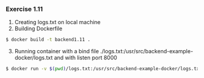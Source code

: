 ### Exercise 1.11

1. Creating logs.txt on local machine
2. Building Dockerfile
```bash
$ docker build -t backend1.11 .
```
3. Running container with a bind file ./logs.txt:/usr/src/backend-example-docker/logs.txt and with listen port 8000
```bash
$ docker run -v $(pwd)/logs.txt:/usr/src/backend-example-docker/logs.txt -p 8000:8000 -it backend1.11
```
